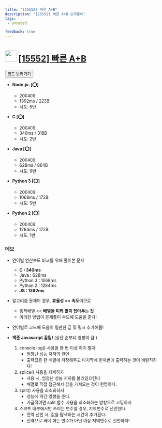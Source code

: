 ```yaml
---
title: "[15552] 빠른 A+B"
description: "[15552] 빠른 A+B 문제풀이"
tags: 
 - Unrated 

feedback: true
---
```

<h1><img src="https://doky.space/assets/icpclev/u0.svg" height="37px"> <a href="http://icpc.me/15552">[15552] 빠른 A+B</a></h1>

<a href="https://github.com/DokySp/acmicpc-practice/tree/master/15552"><button class="btn btn-info">코드 보러가기</button></a>

- **Node.js: [:o:]**
  - 200409
  - 1392ms / 223B
  - 시도: 5번

- **C [:o:]**
  - 200409
  - 340ms / 318B
  - 시도: 2번
  
- **Java [:o:]**
  - 200409
  - 628ms / 864B
  - 시도: 6번

- **Python 3 [:o:]**
  - 200409
  - 1068ms / 172B
  - 시도: 5번

- **Python 2 [:o:]**
  - 200409
  - 1284ms / 172B
  - 시도: 1번


### 메모
 - 언어별 연산속도 비교를 위해 풀어본 문제
    - **C : 340ms**
    - Java : 628ms
    - Python 3 : 1068ms
    - Python 2 : 1284ms
    - **JS : 1392ms**

 -  알고리즘 문제의 경우, **효율성 << 속도**이므로
    - 동적배열 << **배열을 미리 많이 잡아두는 것**
    - 이러한 방법이 문제풀이 속도에 도움을 준다!

 - 언어별로 코드에 도움이 될만한 글 및 링크 추가해둠!

 - **백준 Javascript 꿀팁!** (상단 순부터 영향이 큼!)
   1. console.log() 사용을 한 번 이상 하지 말자
      - 엄청난 성능 저하의 원인
      - 출력값은 한 배열에 저장해두고 마지막에 한꺼번에 출력하는 것이 바람직하다!
   2. splice() 사용을 자제하자
      - 사용 시, 엄청난 성능 저하를 불러일으킨다
      - 배열로 직접 접근해서 값을 가져오는 것이 현명하다.
   3. split() 사용을 최소화하자
      - 성능에 약간 영향을 준다.
      - 가급적이면 split 함수 사용을 최소화하는 방향으로 코딩하자
   4. 스코프 내부에서만 쓰이는 변수일 경우, 지역변수로 선언한다.
      - 전역 선언 시, 값을 탐색하는 시간이 추가된다.
      - 전역으로 써야 하는 변수가 아닌 이상 지역변수로 선언하자!
